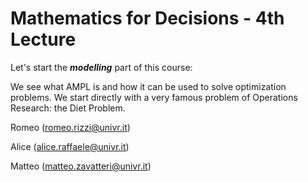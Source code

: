 # Mathematics for Decisions - 4th Lecture #

Let's start the ___modelling___ part of this course:

We see what AMPL is and how it can be used to solve optimization problems.
We start directly with a very famous problem of Operations Research: the Diet Problem.

Romeo (romeo.rizzi@univr.it)

Alice (alice.raffaele@univr.it)

Matteo (matteo.zavatteri@univr.it)